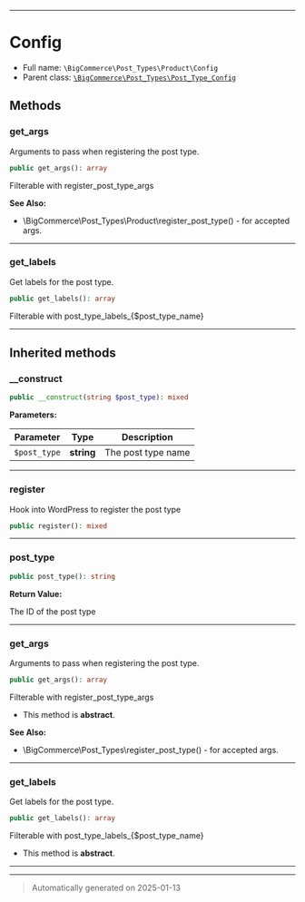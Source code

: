 ***

# Config





* Full name: `\BigCommerce\Post_Types\Product\Config`
* Parent class: [`\BigCommerce\Post_Types\Post_Type_Config`](./classes/BigCommerce/Post_Types/Post_Type_Config.md)




## Methods


### get_args

Arguments to pass when registering the post type.

```php
public get_args(): array
```

Filterable with register_post_type_args










**See Also:**

* \BigCommerce\Post_Types\Product\register_post_type() - for accepted args.

***

### get_labels

Get labels for the post type.

```php
public get_labels(): array
```

Filterable with post_type_labels_{$post_type_name}










***


## Inherited methods


### __construct



```php
public __construct(string $post_type): mixed
```








**Parameters:**

| Parameter | Type | Description |
|-----------|------|-------------|
| `$post_type` | **string** | The post type name |





***

### register

Hook into WordPress to register the post type

```php
public register(): mixed
```












***

### post_type



```php
public post_type(): string
```









**Return Value:**

The ID of the post type




***

### get_args

Arguments to pass when registering the post type.

```php
public get_args(): array
```

Filterable with register_post_type_args


* This method is **abstract**.







**See Also:**

* \BigCommerce\Post_Types\register_post_type() - for accepted args.

***

### get_labels

Get labels for the post type.

```php
public get_labels(): array
```

Filterable with post_type_labels_{$post_type_name}


* This method is **abstract**.







***


***
> Automatically generated on 2025-01-13
